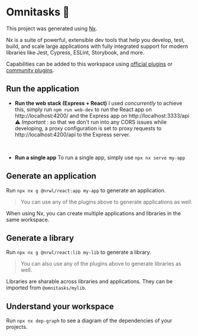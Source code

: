 # Omnitasks 📝

This project was generated using [Nx](https://nx.dev). <br>

Nx is a suite of powerful, extensible dev tools that help you develop, test, build, and scale large applications with fully integrated support for modern libraries like Jest, Cypress, ESLint, Storybook, and more.
<br>

Capabilities can be added to this workspace using [official plugins](https://nx.dev/latest/angular/plugins/overview) or [community plugins](https://nx.dev/nx-community).

## Run the application

- **Run the web stack (Express + React)**
I used *concurrently* to achieve this, simply run `npm run web-dev` to run the React app on http://localhost:4200/ and the Express app on http://localhost:3333/api <br>
⚠ *Important* : so that we don't run into any CORS issues while developing, a proxy configuration is set to proxy requests to http://localhost:4200/api to the Express server.
<br>

- **Run a single app**
To run a single app, simply use `npx nx serve my-app`

## Generate an application

Run `npx nx g @nrwl/react:app my-app` to generate an application.

> You can use any of the plugins above to generate applications as well.

When using Nx, you can create multiple applications and libraries in the same workspace.

## Generate a library

Run `npx nx g @nrwl/react:lib my-lib` to generate a library.

> You can also use any of the plugins above to generate libraries as well.

Libraries are sharable across libraries and applications. They can be imported from `@omnitasks/mylib`.

## Understand your workspace

Run `npx nx dep-graph` to see a diagram of the dependencies of your projects.
